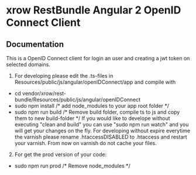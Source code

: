 xrow RestBundle Angular 2 OpenID Connect Client
===============================================

## Documentation

This is a OpenID Connect client for login an user and creating a jwt token on selected domains.

1. For developing please edit the .ts-files in Resources/public/js/angular/openIDConnect/app and compile with
- cd vendor/xrow/rest-bundle/Resources/public/js/angular/openIDConnect
- sudo npm install              /* add node_modules to your app root folder */
- sudo npm run build            /* Remove build folder, compile ts to js and copy them to new build-folder */
If you would like to develope without executing "clean and build" you can use "sudo npm run watch" and you will get your changes on the fly.
For developing without expire everytime the varnish please rename .htaccessDISABLED to .htaccess and restart your varnish. From now on varnish do not cache your files.

2. For get the prod version of your code:
- sudo npm run prod             /* Remove node_modules */